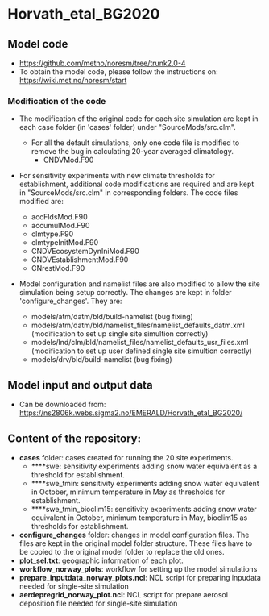 # Horvath_etal_BG2020

## Model code
   - https://github.com/metno/noresm/tree/trunk2.0-4
   - To obtain the model code, please follow the instructions on: https://wiki.met.no/noresm/start

### Modification of the code
   - The modification of the original code for each site simulation are kept in each case folder (in 'cases' folder) under "SourceMods/src.clm".
      - For all the default simulations, only one code file is modified to remove the bug in calculating 20-year averaged climatology. 
        * CNDVMod.F90

   - For sensitivity experiments with new climate thresholds for establishment, additional code modifications are required and are kept in "SourceMods/src.clm" in corresponding folders. The code files modified are:
      * accFldsMod.F90
      * accumulMod.F90
      * clmtype.F90
      * clmtypeInitMod.F90
      * CNDVEcosystemDynIniMod.F90
      * CNDVEstablishmentMod.F90
      * CNrestMod.F90
 
   - Model configuration and namelist files are also modified to allow the site simulation being setup correctly. The changes are kept in folder 'configure_changes'. They are:
      * models/atm/datm/bld/build-namelist (bug fixing)
      * models/atm/datm/bld/namelist\_files/namelist\_defaults\_datm.xml  (modification to set up single site simultion correctly)
      * models/lnd/clm/bld/namelist\_files/namelist\_defaults\_usr\_files.xml (modification to set up user defined single site simultion correctly)
      * models/drv/bld/build-namelist (bug fixing)
        
## Model input and output data 
   - Can be downloaded from: https://ns2806k.webs.sigma2.no/EMERALD/Horvath_etal_BG2020/ 

## Content of the repository:
   - **cases** folder: cases created for running the 20 site experiments.
      -  ****swe: sensitivity experiments adding snow water equivalent as a threshold for establishment. 
      -  ****swe_tmin: sensitivity experiments adding snow water equivalent in October, minimum temperature in May as thresholds for establishment.
      -  ****swe\_tmin\_bioclim15: sensitivity experiments adding snow water equivalent in October, minimum temperature in May, bioclim15 as thresholds for establishment. 
   - **configure_changes** folder: changes in model configuration files. The files are kept in the original model folder structure. These files have to be copied to the original model folder to replace the old ones.
   - **plot_sel.txt**: geographic information of each plot.
   - **workflow\_norway\_plots**: workflow for setting up the model simulations
   - **prepare\_inputdata\_norway\_plots.ncl**: NCL script for preparing inpudata needed for single-site simulation
   - **aerdepregrid\_norway\_plot.ncl**: NCL script for prepare aerosol deposition file needed for single-site simulation
